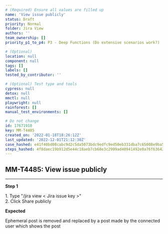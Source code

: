 ```yaml
---
# (Required) Ensure all values are filled up
name: 'View issue publicly'
status: Draft
priority: Normal
folder: Jira View
authors: ''
team_ownership: []
priority_p1_to_p4: P3 - Deep Functions (Do extensive scenarios work?)

# (Optional)
location: null
component: null
tags: []
labels: []
tested_by_contributor: ''

# (Optional) Test type and tools
cypress: null
detox: null
mmctl: null
playwright: null
rainforest: []
manual_test_environments: []

# Do not change
id: 17671910
key: MM-T4485
created_on: '2022-01-18T18:26:12Z'
last_updated: '2022-12-01T21:12:30Z'
case_hashed: e41f40bd08cabc9d2c5da5073bdc9edfc9ed50eb331dba7c65008e9ba57266787196dc2c782cd00da1244489ca72cea8
steps_hashed: 4f8daec19b912d5e44c18aeb7cb68e3c2999ad40941492e0a76f63642f9f3fe14bc0e8d3b1d39b170978ba1211cddc2a
---
```


<!-- (Auto-generated) Based on frontmatter's "key" and "name" -->

## MM-T4485: View issue publicly

---

**Step 1**

1\. Type "/jira view < Jira issue key >"\
2\. Click Share publicly

**Expected**

Ephemeral post is removed and replaced by a post made by the connected user which shows the post

